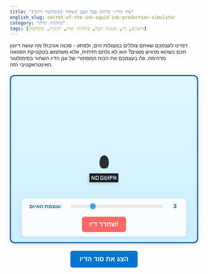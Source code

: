 ```yaml
---
title: "סוד הדיו: בריחה בצל הענן השחור (סימולטור דיונון)"
english_slug: secret-of-the-ink-squid-ink-production-simulator
category: "ביולוגיה ימית"
tags: [דיונונים, דיו, מנגנוני הגנה, ביולוגיה ימית, רכיכות, סימולציה]
---
```

<p>דמיינו לעצמכם שאתם צוללים במצולות הים, ולפתע - סכנה אורבת! מה עושה דיונון חכם כשהוא מרגיש מאוים? הוא לא נלחם חזיתית, אלא משתמש בטקטיקת הסוואה מדהימה. גלו בעצמכם את הכוח המסתורי של ענן הדיו השחור בסימולטור האינטראקטיבי הזה.</p>

<div id="simulation-area">
    <div id="water-environment">
         <div id="predator">🦈</div> <!-- Simple predator icon -->
        <div id="squid">
            <div id="ink-sac"></div>
            <div id="siphon"></div>
            <div id="squid-body">
                🦑
            </div>
             <div id="squid-eyes"></div> <!-- Added for potential animation -->
        </div>
        <div id="ink-cloud"></div>
    </div>
    <div id="controls">
        <label for="danger-level">עוצמת האיום:</label>
        <input type="range" id="danger-level" name="danger-level" min="1" max="10" value="3">
        <span id="danger-value">3</span>
        <button id="threaten-button">שחרר דיו!</button>
    </div>
</div>

<button id="toggleExplanation">הצג את סוד הדיו</button>

<div id="explanation" style="display: none;">
    <h2>הצצה עמוקה לסוד הדיו של הדיונון</h2>
    <p>ענן הדיו השחור שפולט דיונון הוא הרבה יותר מסתם "צבע". זהו כלי הישרדות אדיר, תערובת מורכבת של כימיקלים שמיועדת להטעות, לבלבל ולהרחיק טורפים.</p>

    <h3>מה מכיל הדיו?</h3>
    <p>המרכיב העיקרי ברוב סוגי הדיו של רכיכות ימיות הוא <strong>מֶלָנִין</strong> – כן, אותו פיגמנט שמקנה צבע לעור ולשיער שלנו! המלנין הוא שמקנה לדיו את צבעו הכהה והאטום. בנוסף למלנין, הדיו מכיל חלבונים, אנזימים, מוקוס (ריר) ותרכובות כימיות שונות שעשויות לגרות את חושיהם של טורפים או אפילו לדכא את חוש הריח שלהם, ובכך לפגוע ביכולתם לעקוב אחר הדיונון הנמלט.</p>

    <h3>מסע הדיו מבלוטה לענן</h3>
    <p>הדיו אינו נוצר בפתאומיות בעת סכנה, אלא מיוצר באופן שוטף וקבוע ב<strong>בלוטת דיו</strong> ייעודית (ink gland) הנמצאת בחלל הגוף של הדיונון. מבלוטת הדיו, הדיו הסמיך מועבר לאחסון ב<strong>שקית דיו</strong> גמישה (ink sac), מעין בלון קטן המלא בדיו מרוכז, הממוקמת בסמוך למערכת העיכול ולסיפון.</p>
    <p>כאשר הדיונון חש סכנה, הוא מפעיל שרירים מיוחדים סביב שקית הדיו. התכווצות השרירים דוחסת את השקית ומאלצת את הדיו לזרום במהירות דרך צינור קטן אל תוך ה<strong>סיפון</strong> (siphon). הסיפון הוא איבר שרירי המשמש את הדיונון בעיקר לתנועה מהירה: הדיונון שואף מים לחלל הגלימה ופולט אותם בחוזקה דרך הסיפון, מה שיוצר כוח דחף שמניע אותו אחורה (תנועת "ריאקטיבית"). כאשר הדיו משוחרר, הוא מתערבב עם זרם המים הנפלט מהסיפון, ונוצר ענן הדיו המוכר.</p>

    <h3>אמנות ההישרדות: מטרות שחרור הדיו</h3>
    <p>שחרור הדיו אינו אקראי, אלא טקטיקת הגנה מתוחכמת עם מספר מטרות עיקריות:</p>
    <ul>
        <li><b>מסך עשן ומיסוך ויזואלי:</b> ענן הדיו האפל מטשטש באופן מיידי את הראות בסביבת הדיונון, יוצר מסך המסתיר אותו ומאפשר לו לנצל את הרגע כדי לשנות כיוון או להגביר מהירות בריחה.</li>
        <li><b>בלבול והטעיה:</b> ענן הדיו הגדול והפתאומי יכול להלחיץ ולבלבל את הטורף, ואף לגרום לו לתקוף את הענן במקום את הדיונון עצמו. אצל מינים מסוימים, הדיו אף נשאר צפוף ויוצר צורה דמוית דיונון ('פסאודומורף' או 'כפיל'), מה שמושך את תשומת לב הטורף בזמן שהדיונון האמיתי נמלט בכיוון אחר.</li>
        <li><b>גירוי חושי:</b> כפי שצוין, חלק ממרכיבי הדיו יכולים לגרות את עיני הטורף, את חוש הריח שלו, או את מערכות חישה אחרות, ובכך להאט או להרתיע אותו.</li>
    </ul>

    <h3>הדיו משתנה ממין למין</h3>
    <p>לא כל הרכיכות הימיות בעלות דיו. נאוטילוס, למשל, נטול דיו. גם הרכב הדיו, צבעו המדויק וצורת ענן הדיו משתנים בין מיני דיונונים, תמנונים ודיואים שונים, בהתאם לצרכי ההגנה הספציפיים שלהם ולטורפים בסביבתם הטבעית.</p>

    <h3>מהדיו לכתיבה - וצלחת?</h3>
    <p>מעבר לתפקידו ההישרדותי, דיו דיונונים זכה לשימושים היסטוריים ומודרניים. בעבר, במיוחד דיו ממיני הספידה, עובד לדיו כתיבה וציור בצבע חום-שחור שנודע בשם "ספיה". כיום, הוא נפוץ בבישול, בעיקר במטבח הים תיכוני והאסייתי, ומוסיף צבע שחור עשיר וטעם ייחודי למנות פסטה, ריזוטו, פאייה ומאכלי ים אחרים. הוא נחשב גם למקור לחומרים בעלי עניין תזונתי או רפואי.</p>
</div>

<style>
    /* --- גלובליות ואזור סימולציה --- */
    #simulation-area {
        position: relative;
        width: 100%;
        max-width: 600px;
        height: 450px; /* הגדל גובה */
        border: 3px solid #005fa3; /* גבול מעט עמוק יותר */
        background: linear-gradient(to bottom, #e0f7ff 0%, #cceeff 100%); /* רקע מימי עדין */
        overflow: hidden;
        margin: 20px auto;
        border-radius: 12px; /* פינות מעוגלות יותר */
        box-shadow: 0 4px 15px rgba(0, 0, 0, 0.1); /* צל עדין */
        display: flex;
        flex-direction: column;
        align-items: center;
        justify-content: space-between;
        padding: 15px; /* הגדל ריפוד */
        box-sizing: border-box;
    }

    #water-environment {
        position: relative;
        width: 100%;
        height: calc(100% - 80px); /* השאר מקום לבקרות וקצת שוליים */
        display: flex;
        justify-content: center; /* ממקם את הדיונון והטורף במרכז אופקית */
        align-items: flex-end; /* ממקם אותם בתחתית */
        perspective: 800px; /* הוסף פרספקטיבה לאפקט עומק קל */
    }

    /* --- דיונון --- */
    #squid {
        position: absolute;
        bottom: 20px; /* מיקום נמוך יותר במים */
        left: 50%;
        transform: translateX(-50%);
        width: 80px; /* קטן מעט */
        height: 120px; /* קטן מעט */
        display: flex;
        flex-direction: column;
        align-items: center;
        justify-content: flex-end;
        z-index: 2;
        transition: transform 0.6s cubic-bezier(0.25, 0.8, 0.25, 1), opacity 0.5s ease-out; /* אנימציה חלקה וטבעית יותר */
        transform-origin: bottom center; /* ציר סיבוב/קנה מידה */
    }

     #squid-body {
        font-size: 70px; /* קטן מעט בהתאם לגוף */
        line-height: 1;
        transform: rotate(90deg);
        filter: drop-shadow(2px 2px 4px rgba(0,0,0,0.2)); /* צל עדין לדמות */
         transition: transform 0.3s ease-in-out; /* אנימציית גוף קלה */
    }

    #squid-eyes { /* אפקט עיניים קטן */
        position: absolute;
        top: 45px; /* מיקום על הגוף */
        width: 60%;
        height: 10px;
        /* background-color: rgba(0,0,0,0.1); */ /* הדמיית קו עיניים */
        /* border-radius: 50%; */
        z-index: 3;
        transition: opacity 0.3s ease-in-out;
        /* opacity: 0; /* חבוי עד למתח */
        color: #333; /* צבע עיניים */
        font-size: 10px;
        display: flex;
        justify-content: space-around;
        opacity: 0;
    }
     #squid-eyes:before, #squid-eyes:after {
        content: '•';
        display: inline-block;
     }


    #ink-sac {
        position: absolute;
        top: 25px; /* מיקום בתוך הגוף המשוער */
        width: 25px; /* קטן יותר */
        height: 35px; /* קטן יותר */
        background-color: #1a1a1a; /* צבע כהה יותר */
        border-radius: 50% 50% 40% 40%; /* צורה ריאליסטית יותר */
        opacity: 0.9;
        z-index: 1;
        transition: all 0.3s ease-in-out;
        transform-origin: bottom center;
    }

    #siphon {
        position: absolute;
        bottom: 10px; /* מיקום בתחתית הדיונון */
        width: 12px; /* רחב מעט */
        height: 30px; /* קצר יותר במנוחה */
        background-color: #333;
        border-radius: 6px 6px 0 0;
        opacity: 0; /* חבוי בהתחלה */
        transform-origin: bottom center;
        transition: height 0.2s ease-out, opacity 0.2s ease-out, transform 0.2s ease-out;
        z-index: 1;
    }

     #siphon.ejecting {
         height: 50px; /* מתארך בעת פליטה */
         opacity: 1;
         transform: scaleY(1.2); /* אפקט שחרור */
     }


    /* --- ענן דיו --- */
    #ink-cloud {
        position: absolute;
        bottom: 10px; /* מופיע ליד הסיפון */
        left: 50%;
        transform: translateX(-50%) scale(0);
        width: 60px; /* גודל התחלתי */
        height: 60px;
        background: radial-gradient(circle, rgba(0,0,0,0.9) 0%, rgba(0,0,0,0.7) 50%, rgba(0,0,0,0.4) 80%, rgba(0,0,0,0) 100%); /* מראה ענן מפוזר */
        border-radius: 50%;
        opacity: 0;
        z-index: 1;
        pointer-events: none;
        filter: blur(5px); /* טשטוש קל */
    }

    #ink-cloud.releasing {
        /* אנימציה נשלטת ע"י JS באמצעות CSS Variables */
        animation: releaseAndDissipate var(--ink-duration, 3s) forwards ease-out;
    }

    @keyframes releaseAndDissipate {
        0% {
            transform: translateX(-50%) scale(0.1);
            opacity: 1;
            filter: blur(3px);
        }
         10% { /* שיא הגודל והצפיפות מוקדם יותר */
             transform: translateX(-50%) scale(var(--ink-peak-scale, 2));
             opacity: 1;
             filter: blur(5px);
         }
        100% {
            transform: translateX(-50%) translateY(-50px) scale(var(--ink-final-scale, 4)); /* עולה מעט תוך התפזרות */
            opacity: 0;
             filter: blur(15px); /* טשטוש סופי */
        }
    }

    /* --- טורף --- */
    #predator {
        position: absolute;
        bottom: 50px; /* מיקום התחלתי רחוק יותר */
        left: 10%; /* מגיע מצד שמאל */
        font-size: 80px;
        transform: translateX(-200px) rotate(-20deg); /* מחוץ למסך, מסובב קלות */
        z-index: 2;
        opacity: 0; /* חבוי בהתחלה */
         transition: transform var(--predator-duration, 1s) ease-in-out, opacity 0.5s ease-in-out; /* אנימציית התקרבות */
         filter: drop-shadow(2px 2px 4px rgba(0,0,0,0.2)); /* צל עדין */
    }

     #predator.approaching {
         opacity: 1;
     }


    /* --- בקרות --- */
    #controls {
        display: flex;
        align-items: center;
        gap: 20px; /* הגדל רווח */
        z-index: 3;
        background-color: rgba(255, 255, 255, 0.9); /* רקע שקוף למחצה */
        padding: 12px 20px; /* הגדל ריפוד */
        border-radius: 8px; /* פינות מעוגלות */
        box-shadow: 0 2px 8px rgba(0, 0, 0, 0.1);
         width: calc(100% - 30px); /* רוחב מותאם */
         max-width: 400px;
         justify-content: center;
         flex-wrap: wrap; /* מאפשר מעבר שורה במסכים קטנים */
    }

    #controls label {
        font-weight: bold;
        color: #005fa3;
    }

    #controls input[type="range"] {
         flex-grow: 1; /* תופס כמה שיותר מקום */
         min-width: 100px; /* מונע התכווצות יתר */
        -webkit-appearance: none;
        appearance: none;
        height: 8px;
        background: #ddd;
        outline: none;
        opacity: 0.7;
        transition: opacity .2s;
        border-radius: 4px;
    }

    #controls input[type="range"]:hover {
        opacity: 1;
    }

    #controls input[type="range"]::-webkit-slider-thumb {
        -webkit-appearance: none;
        appearance: none;
        width: 20px;
        height: 20px;
        background: #0077cc;
        cursor: pointer;
        border-radius: 50%;
        border: 2px solid #fff;
        box-shadow: 0 1px 4px rgba(0, 0, 0, 0.2);
    }

    #controls input[type="range"]::-moz-range-thumb {
        width: 20px;
        height: 20px;
        background: #0077cc;
        cursor: pointer;
        border-radius: 50%;
        border: 2px solid #fff;
        box-shadow: 0 1px 4px rgba(0, 0, 0, 0.2);
    }

    #danger-value {
        font-weight: bold;
        color: #005fa3;
        min-width: 20px; /* מונע תזוזה בעת שינוי ערך */
        text-align: center;
    }


    #threaten-button {
        padding: 10px 20px; /* הגדל ריפוד */
        font-size: 1.1rem; /* הגדל פונט */
        cursor: pointer;
        background-color: #ff6666; /* צבע כפתור סכנה */
        color: white;
        border: none;
        border-radius: 6px;
        transition: background-color 0.2s ease, transform 0.1s ease;
        font-weight: bold;
    }

    #threaten-button:hover {
        background-color: #ff4d4d;
    }

    #threaten-button:active {
         transform: scale(0.98); /* אפקט לחיצה */
    }

    /* --- כפתור הסבר ותוכן הסבר --- */
    #toggleExplanation {
        display: block;
        margin: 20px auto;
        padding: 12px 25px; /* הגדל ריפוד */
        font-size: 1.1rem; /* הגדל פונט */
        cursor: pointer;
        background-color: #0077cc;
        color: white;
        border: none;
        border-radius: 6px;
        transition: background-color 0.2s ease, transform 0.1s ease;
        font-weight: bold;
    }

    #toggleExplanation:hover {
        background-color: #005fa3;
    }
    #toggleExplanation:active {
         transform: scale(0.98);
    }


    #explanation {
        margin-top: 20px;
        padding: 20px; /* הגדל ריפוד */
        border: 1px solid #b0c4de; /* גבול עדין יותר */
        border-radius: 8px;
        background-color: #f0f8ff; /* רקע כחלחל בהיר */
        line-height: 1.7; /* רווח שורות נוח יותר לקריאה */
        color: #333;
        box-shadow: 0 2px 8px rgba(0, 0, 0, 0.08);
    }

    #explanation h2 {
        color: #005fa3;
        margin-top: 10px;
        margin-bottom: 10px;
        font-size: 1.5rem; /* הגדל כותרת */
        border-bottom: 2px solid #b0c4de; /* קו תחתון לכותרת ראשית */
        padding-bottom: 5px;
    }

    #explanation h3 {
         color: #0077cc;
         margin-top: 15px;
         margin-bottom: 5px;
         font-size: 1.2rem;
    }

     #explanation p {
        margin-bottom: 12px; /* רווח תחתון לפסקאות */
        text-align: justify; /* יישור דו-צדדי */
     }
     #explanation ul {
        margin-bottom: 12px;
        padding-left: 25px;
     }
     #explanation li {
        margin-bottom: 8px;
     }

</style>

<script>
    const threatenButton = document.getElementById('threaten-button');
    const dangerLevelInput = document.getElementById('danger-level');
    const dangerValueSpan = document.getElementById('danger-value');
    const inkCloud = document.getElementById('ink-cloud');
    const inkSac = document.getElementById('ink-sac');
    const siphon = document.getElementById('siphon');
    const squid = document.getElementById('squid');
    const squidBody = document.getElementById('squid-body');
    const squidEyes = document.getElementById('squid-eyes');
    const predator = document.getElementById('predator');
    const toggleExplanationButton = document.getElementById('toggleExplanation');
    const explanationDiv = document.getElementById('explanation');

    let isInkReleasing = false;

    // --- פונקציות עזר ---

    // מעדכן את מראה הדיונון והטורף לפי רמת הסכנה
    function updateDangerDisplay(level) {
        dangerValueSpan.textContent = level;

        // ככל שהסכנה גדולה יותר, הטורף קרוב יותר והדיונון מתוח יותר
        const predatorDistance = 200 - (level - 1) * 15; // קרוב יותר ל-100px ברמה 10
        const predatorOpacity = Math.min(1, (level - 1) / 5); // נהיה גלוי לחלוטין מרמה 6
        const squidTensionScale = 1 + (level - 1) * 0.01; // גדל מעט מאוד
        const squidRecoilPotential = (level - 1) * 5; // פוטנציאל ריבאונד גדול יותר

        predator.style.setProperty('--predator-duration', '0.5s'); // אנימציה מהירה של התקרבות טורף איטית
        predator.style.transform = `translateX(${predatorDistance}px) rotate(-20deg)`; // Adjust X position based on distance
        predator.style.opacity = predatorOpacity;
        if (predatorOpacity > 0) {
             predator.classList.add('approaching');
        } else {
             predator.classList.remove('approaching');
        }


        // אפקט מתח על הדיונון (קנה מידה קל ועיניים)
        squid.style.transform = `translateX(-50%) scale(${squidTensionScale})`;
        squidEyes.style.opacity = Math.min(1, (level - 1) / 3); // עיניים נפתחות מרמה 4
         squidBody.style.transform = `rotate(90deg) translateY(-${(level - 1) * 0.5}px)`; // גוף נדרך קלות
    }

    // מפעיל את רצף שחרור הדיו
    function releaseInk(dangerLevel) {
        if (isInkReleasing) {
            return; // מונע הפעלה כפולה
        }
        isInkReleasing = true;

        // חישוב פרמטרים לאנימציה לפי רמת סכנה
        const duration = 3.5 - (dangerLevel - 1) * 0.25; // מהיר יותר לסכנה גבוהה (4.5s עד 1s)
        const inkPeakScale = 1.5 + (dangerLevel - 1) * 0.3; // ענן גדול יותר לסכנה גבוהה (פי 1.5 עד פי 4)
        const inkFinalScale = inkPeakScale * 1.5; // ממשיך להתפשט
        const squidRecoil = 20 + (dangerLevel - 1) * 5; // נסיגה חזקה יותר

        // הגדרת CSS Variables לאנימציית הדיו
        inkCloud.style.setProperty('--ink-duration', `${duration}s`);
        inkCloud.style.setProperty('--ink-peak-scale', inkPeakScale);
         inkCloud.style.setProperty('--ink-final-scale', inkFinalScale);

        // רצף אנימציות:
        // 1. הדיונון נסוג במהירות
        squid.style.transition = 'transform 0.3s ease-out, opacity 0.5s ease-out';
        squid.style.transform = `translateX(-50%) translateY(-${squidRecoil}px) scale(${1 + (dangerLevel-1)*0.02})`; // נסיגה כלפי מעלה וקנה מידה קל

        // 2. שק הדיו מתכווץ (ויזואלי)
        inkSac.style.transition = 'all 0.3s ease-in';
        inkSac.style.transform = 'scale(0.5)';
        inkSac.style.opacity = 0.3;

        // 3. הסיפון נפתח ופולט (אנימציה)
        setTimeout(() => {
            siphon.classList.add('ejecting');
        }, 150); // התחל סיפון קצת אחרי תחילת הנסיגה

        // 4. שחרור ענן הדיו (אנימציה)
         setTimeout(() => {
             inkCloud.classList.add('releasing');
             inkCloud.style.opacity = 1; // ודא שהוא גלוי
         }, 300); // התחל ענן אחרי שהסיפון התחיל לפלוט


        // 5. הטורף "נבלע" בענן ומתבלבל
         predator.style.transition = 'transform 1s ease-out, opacity 1s ease-out';
         predator.style.transform = `translateX(${inkCloud.offsetLeft - predator.offsetWidth/2}px) rotate(-10deg)`; // זז לכיוון הענן
         predator.style.opacity = 0.2; // נהיה פחות גלוי

        // 6. איפוס בסוף האנימציה (של הענן)
        inkCloud.addEventListener('animationend', handleInkReleaseEnd, { once: true });
    }

    // מטפל בסיום אנימציית ענן הדיו
    function handleInkReleaseEnd() {
        inkCloud.classList.remove('releasing');
        inkCloud.style.opacity = 0; // הסתר ענן
        inkCloud.style.transform = 'translateX(-50%) scale(0)'; // אפס גודל ומיקום התחלתי

        siphon.classList.remove('ejecting'); // אפס סיפון

        // אפס דיונון ושק דיו למצב רגיל (או מצב לפי הסליידר העדכני)
        squid.style.transition = 'transform 0.6s cubic-bezier(0.25, 0.8, 0.25, 1)'; // החזר אנימציית רגילה
        // הדיונון יחזור למצב סליידר באנימציה נפרדת או עם עדכון הסליידר
        // Temporarily reset squid to center, then let updateDangerDisplay handle its final position
        squid.style.transform = 'translateX(-50%) translateY(0) scale(1)'; // Reset position first

        inkSac.style.transition = 'all 0.5s ease-out';
        inkSac.style.transform = 'scale(1)'; // שק הדיו מתמלא מחדש (ויזואלי)
        inkSac.style.opacity = 0.9;

        // הטורף "מאבד עניין" או מתרחק (חוזר למצב סליידר)
        predator.style.transition = 'transform 1s ease-out, opacity 1s ease-out';
        // הטורף יחזור למצב סליידר באנימציה נפרדת או עם עדכון הסליידר

        // השהייה קלה לפני שמאפשרים שחרור דיו נוסף ועדכון תצוגה
        setTimeout(() => {
             isInkReleasing = false;
             // ודא שהתצוגה (דיונון, טורף) חוזרת למצב המתאים לרמת הסכנה הנוכחית בסליידר
             updateDangerDisplay(parseInt(dangerLevelInput.value));
        }, 500); // השהייה קצרה
    }


    // --- Event Listeners ---

    // עדכון תצוגת רמת סכנה ואפקטים ויזואליים בסליידר
    dangerLevelInput.addEventListener('input', () => {
        const level = parseInt(dangerLevelInput.value);
        updateDangerDisplay(level);
    });

    // לחיצה על כפתור "שחרר דיו!"
    threatenButton.addEventListener('click', () => {
        const dangerLevel = parseInt(dangerLevelInput.value);
        releaseInk(dangerLevel);
    });

    // הצגה/הסתרה של ההסבר
    toggleExplanationButton.addEventListener('click', () => {
        if (explanationDiv.style.display === 'none' || explanationDiv.style.display === '') {
            explanationDiv.style.display = 'block';
            toggleExplanationButton.textContent = 'הסתר את סוד הדיו';
        } else {
            explanationDiv.style.display = 'none';
            toggleExplanationButton.textContent = 'הצג את סוד הדיו';
        }
    });

    // --- אתחול ---
    // הגדר מצב התחלתי של התצוגה לפי ערך הסליידר ההתחלתי
    updateDangerDisplay(parseInt(dangerLevelInput.value));
</script>
```